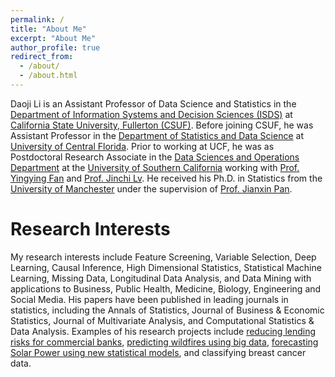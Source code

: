 ```yaml
---
permalink: /
title: "About Me"
excerpt: "About Me"
author_profile: true
redirect_from: 
  - /about/
  - /about.html
---
```


Daoji Li is an Assistant Professor of Data Science and Statistics in the [Department of Information Systems and Decision Sciences (ISDS)](https://business.fullerton.edu/academics/isds) at [California State University, Fullerton (CSUF)](https://www.fullerton.edu/).  Before joining CSUF, he was Assistant Professor in the [Department of Statistics and Data Science](https://sciences.ucf.edu/statistics/) at [University of Central Florida](https://www.ucf.edu/). Prior to working at UCF, he was as Postdoctoral Research Associate in the [Data Sciences and Operations Department](https://www.marshall.usc.edu/departments/data-sciences-and-operations) at the [University of Southern California](https://www.usc.edu/) working with [Prof. Yingying Fan](https://faculty.marshall.usc.edu/yingying-fan/) and [Prof. Jinchi Lv](https://faculty.marshall.usc.edu/jinchi-lv/). He received his Ph.D. in Statistics from the [University of Manchester](https://www.manchester.ac.uk/) under the supervision of [Prof. Jianxin Pan](https://www.maths.manchester.ac.uk/about/people/academic-and-research-staff/).


Research Interests 
======

My research interests include Feature Screening, Variable Selection, Deep Learning, Causal Inference, High Dimensional Statistics, Statistical Machine Learning, Missing Data, Longitudinal Data Analysis, and Data Mining with applications to Business, Public Health, Medicine, Biology, Engineering and Social Media.  His papers have been published in leading journals in statistics, including the Annals of Statistics, Journal of Business & Economic Statistics, Journal of Multivariate Analysis, and Computational Statistics & Data Analysis. Examples of his research projects include [reducing lending risks for commercial banks](https://www.americanbanker.com/creditunions/news/how-grad-students-helped-improve-analytics-models-at-cfe-federal-credit-union), [predicting wildfires using big data](https://sciences.ucf.edu/news/team-uses-big-data-predict-wildfires/), [forecasting Solar Power using new statistical models](https://ieeexplore.ieee.org/document/8664060), and classifying breast cancer data. 

